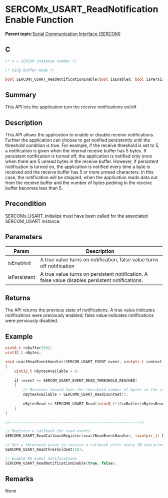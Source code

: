 # SERCOMx\_USART\_ReadNotificationEnable Function

**Parent topic:**[Serial Communication Interface \(SERCOM\)](GUID-76AE7205-E3EF-4EE6-AC28-5153E3565982.md)

## C

```c
/* x = SERCOM instance number */

/* Ring buffer mode */

bool SERCOMx_USART_ReadNotificationEnable(bool isEnabled, bool isPersistent)
```

## Summary

This API lets the application turn the receive notifications on/off

## Description

This API allows the application to enable or disable receive notifications. Further the application can choose to get notified persistently until the threshold condition is true. For example, if the receive threshold is set to 5, a notification is given when the internal receive buffer has 5 bytes. If persistent notification is turned off, the application is notified only once when there are 5 unread bytes in the receive buffer. However, if persistent notification is turned on, the application is notified every time a byte is received and the receive buffer has 5 or more unread characters. In this case, the notification will be stopped, when the application reads data out from the receive buffer and the number of bytes pedning in the receive buffer becomes less than 5.

## Precondition

SERCOMx\_USART\_Initialize must have been called for the associated SERCOM\_USART instance.

## Parameters

|Param|Description|
|-----|-----------|
|isEnabled|A true value turns on notification, false value turns off notification|
|isPersistent|A true value turns on persistent notification. A false value disables persistent notifications.|

## Returns

The API returns the previous state of notifications. A true value indicates notifications were previously enabled; false value indicates notifications were perviously disabled.

## Example

```c
uint8_t rxBuffer[50];
uint32_t nBytes;

void usartReadEventHandler(SERCOM_USART_EVENT event, uintptr_t context )
{
    uint32_t nBytesAvailable = 0;
    
    if (event == SERCOM_USART_EVENT_READ_THRESHOLD_REACHED)
    {
        // Receiver should have the thershold number of bytes in the receive buffer
        nBytesAvailable = SERCOM0_USART_ReadCountGet();
        
        nBytesRead += SERCOM0_USART_Read((uint8_t*)&rxBuffer[nBytesRead], nBytesAvailable);
    }
}

//----------------------------------------------------------//

// Register a callback for read events
SERCOM0_USART_ReadCallbackRegister(usartReadEventHandler, (uintptr_t) NULL);

// Set a threshold value to receive a callback after every 10 characters are received
SERCOM0_USART_ReadThresholdSet(10);

// Enable RX event notifications
SERCOM0_USART_ReadNotificationEnable(true, false);

```

## Remarks

None

